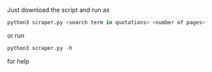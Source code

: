Just download the script and run as 
```python
python3 scraper.py <search term in quotations> <number of pages>
```

or run

```python
python3 scraper.py -h
```

for help
